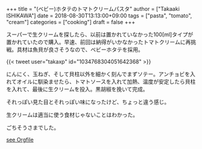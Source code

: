 +++
title = "(ベビー)ホタテのトマトクリームパスタ"
author = ["Takaaki ISHIKAWA"]
date = 2018-08-30T13:13:00+09:00
tags = ["pasta", "tomato", "cream"]
categories = ["cooking"]
draft = false
+++

スーパーで生クリームを探したら、以前は置かれていなかった100[ml]タイプが置かれていたので購入。早速、前回は納得がいかなかったトマトクリームに再挑戦。具材は魚貝が良さそうなので、ベビーホタテを採用。  

{{< tweet user="takaxp" id="1034768304051642368" >}}  

にんにく、玉ねぎ、そして貝柱以外を細かく刻んでまずソテー。アンチョビを入れてオイルに馴染ませたら、トマトソースを入れて加熱、温度が安定したら貝柱を入れて、最後に生クリームを投入。黒胡椒を挽いて完成。  

それっぽい見た目とそれっぽい味になったけど、ちょっと違う感じ。  

生クリームは適当に使う食材じゃないことはわかった。  

ごちそうさまでした。  

[see Orgfile](https://github.com/takaxp/blog/blame/master/entries/archive.org#L467)